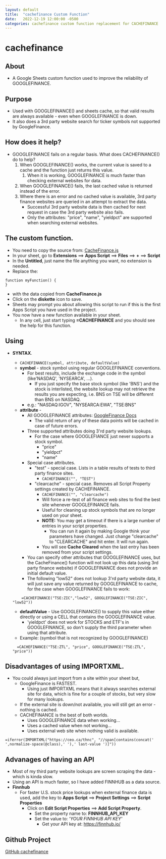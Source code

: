 ```yaml
---
layout: default
title:  "cachefinance Custom Function"
date:   2022-12-19 12:00:00 -0500
categories: cachefinance custom function replacement for CACHEFINANCE
---
```


# cachefinance

## About

* A Google Sheets custom function used to improve the reliability of GOOGLEFINANCE.


## Purpose

* Used with GOOGLEFINANCE() and sheets cache, so that valid results are always available - even when GOOGLEFINANCE is down.
* It also does a 3rd party website search for ticker symbols not supported by GoogleFinance.

## How does it help?
* GOOGLEFINANCE fails on a regular basis.  What does CACHEFINANCE() do to help?
  1. When GOOGLEFINANCE() works, the current value is saved to a cache and the function just returns this value.
     1. When it is working, GOOGLEFINANCE is much faster than checking external websites for data.
  2. When GOOGLEFINANCE() fails, the last cached value is returned instead of the error.
  3. Where there is an error and no cached value is available, 3rd party finance websites are queried in an attempt to extract the data.
       * Successful 3rd party website data is then cached for next request in case the 3rd party website also fails. 
       * Only the attributes:  "price", "name", "yieldpct" are supported when searching external websites.

## The custom function.
* You need to copy the source from:  [CacheFinance.js](https://github.com/demmings/cachefinance/blob/main/dist/CacheFinance.js)
* In your sheet, go to **Extensions** ==> **Apps Script** ==> **Files** ==> **+** ==> **Script**
* In the **Untitled**, just name the file anything you want, no extension is needed.
* Replace the:
```
function myFunction() { 
}
```
* with the data copied from **CacheFinance.js**
* Click on the **diskette** icon to save.
* Sheets may prompt you about allowing this script to run if this is the first Apps Script you have used in the project.
* You now have a new function available in your sheet.
  * In any cell, just start typing **=CACHEFINANCE** and you should see the help for this function.


## Using 
* **SYNTAX**.
    *  ```CACHEFINANCE(symbol, attribute, defaultValue)```
    * **symbol** - stock symbol using regular GOOGLEFINANCE conventions.
      * For best results, include the exchange code in the symbol (like'NASDAQ', 'NYSEARCA', ...).  
        * If you just specify the base stock symbol (like 'BNS') and the stock is interlisted, the website lookup may not retrieve the results you are expecting, i.e. BNS on TSE will be different than BNS on NASDAQ.
      * e.g.:  "NASDAQ:IGOV", "NYSEARCA:EWA", "TSE:BNS"
    * **attribute** - 
        * All GOOGLEFINANCE attributes:  [GoogleFinance Docs](https://support.google.com/docs/answer/3093281?hl=en)
          * The valid return of any of these data points will be cached in case of future errors.
        * Three supported attributes doing 3'rd party website lookups.
          * For the case where GOOGLEFIANCE just never supports a stock symbol.  
             * "price" 
             * "yieldpct"
             * "name"
       * Special case attributes.
         * "test" -  special case.  Lists in a table results of tests to third party finance sites.
           * ```CACHEFINANCE("", "TEST")```
         * "clearcache" - special case.  Removes all Script Property settings created by CACHEFINANCE. 
           * ```CACHEFINANCE("", "clearcache")``` 
           * Will force a re-test of all finance web sites to find the best site whenever GOOGLEFINANCE fails.
           * Useful for cleaning up stock symbols that are no longer used on your sheet.
           * **NOTE:** You may get a timeout if there is a large number of entries in your script properties.
             * You can run it again by making Google think your parameters have changed.  Just change "clearcache" to "CLEARCACHE" and hit enter.  It will run again.
           * You will see **Cache Cleared** when the last entry has been removed from your script settings.
      * You can specify other attributes that GOOGLEFINANCE uses, but the CacheFinance() function will not look up this data (using 3rd party finance website) if GOOGLEFINANCE does not provide an initial default value.
      * The following "low52" does not lookup 3'rd party website data, it will just save any value returned by GOOGLEFINANCE to cache, for the case when GOOGLEFINANCE fails to work:
    ```
        =CACHEFINANCE("TSE:ZIC","low52", GOOGLEFINANCE("TSE:ZIC", "low52"))
    ```
    * **defaultValue** - Use GOOGLEFINANCE() to supply this value either directly or using a CELL that contains the GOOGLEFINANCE value.
      * 'yieldpct' does not work for STOCKS and ETF's in GOOGLEFINANCE, so don't supply the third parameter when using that attribute.
    * Example: (symbol that is not recognized by GOOGLEFINANCE)
  
    ```
      =CACHEFINANCE("TSE:ZTL", "price", GOOGLEFINANCE("TSE:ZTL", "price"))
    ```

## Disadvantages of using IMPORTXML.
  * You could always just import from a site within your sheet but,
    * GoogleFinance is FASTEST.
      * Using just IMPORTXML means that it always searches external site for data, which is fine for a couple of stocks, but very slow for many lookups.
    * If the external site is down/not available, you will still get an error - nothing is cached.
    * CACHEFINANCE is the best of both worlds.  
      * Uses GOOGLEFINANCE data when working...
      * Uses a cached value when not working...
      * Uses external web site when nothing valid is available.
```
=iferror(IMPORTXML("https://ceo.ca/thnc", "//span[contains(concat(' ',normalize-space(@class),' '),' last-value ')]"))
```

## Advanages of having an API
  * Most of my third party website lookups are screen scraping the data - which is kinda slow.
  * Using an API is much faster, so I have added FINNHUB as a data source.
  * **Finnhub** 
    * For faster U.S. stock price lookups when external finance data is used, add the key to **Apps Script** ==> **Project Settings** ==> **Script Properties**
      * Click on **Edit Script Properties** ==> **Add Script Property**.  
        * Set the property name to:  **FINNHUB_API_KEY**
        * Set the value to:  *'YOUR FINNHUB API KEY'*
          * Get your API key at:  https://finnhub.io/   

## Github Project

[GitHub cachefinance](https://github.com/demmings/cachefinance)

